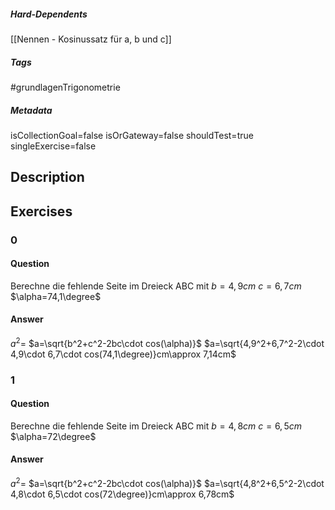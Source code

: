 ##### Hard-Dependents
[[Nennen - Kosinussatz für a, b und c]]
##### Tags
#grundlagenTrigonometrie
##### Metadata
isCollectionGoal=false
isOrGateway=false
shouldTest=true
singleExercise=false
## Description
 
## Exercises
### 0
#### Question
Berechne die fehlende Seite im Dreieck ABC mit $b=4,9cm$ $c=6,7cm$ $\alpha=74,1\degree$
#### Answer
$a^2=$
$a=\sqrt{b^2+c^2-2bc\cdot cos(\alpha)}$
$a=\sqrt{4,9^2+6,7^2-2\cdot 4,9\cdot 6,7\cdot cos(74,1\degree)}cm\approx 7,14cm$
### 1
#### Question
Berechne die fehlende Seite im Dreieck ABC mit $b=4,8cm$ $c=6,5cm$ $\alpha=72\degree$
#### Answer
$a^2=$
$a=\sqrt{b^2+c^2-2bc\cdot cos(\alpha)}$
$a=\sqrt{4,8^2+6,5^2-2\cdot 4,8\cdot 6,5\cdot cos(72\degree)}cm\approx 6,78cm$
